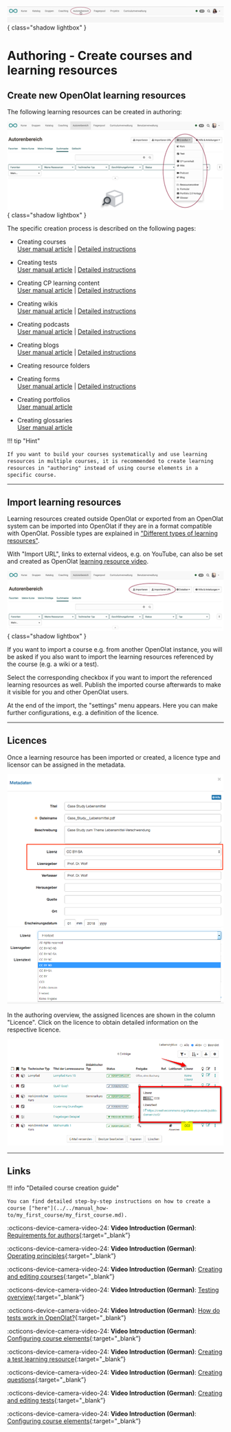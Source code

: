 ![bereiche_autorenbereich_v1_de.png](assets/bereiche_autorenbereich_v1_de.png){ class="shadow lightbox" }

# Authoring - Create courses and learning resources

##  Create new OpenOlat learning resources

The following learning resources can be created in authoring:

![autorenbereich_erstellen_v1_de.png](assets/autorenbereich_erstellen_v1_de.png){ class="shadow lightbox" }

The specific creation process is described on the following pages:

* Creating courses <br>
[User manual article](../learningresources/Creating_Course.de.md) | [Detailed instructions](../../manual_how-to/my_first_course/my_first_course.md)

* Creating tests<br>
[User manual article](../learningresources/Test.de.md) | [Detailed instructions](../../manual_how-to/test_creation_procedure/test_creation_procedure.de.md)

* Creating CP learning content<br>
[User manual article](../learningresources/CP_Editor.de.md) | [Detailed instructions](../../manual_how-to/content_package/content_package.de.md)

* Creating wikis <br>
[User manual article](../learningresources/Wiki.de.md) | [Detailed instructions](../../manual_how-to/wikis/wikis.de.md)

* Creating podcasts <br>
[User manual article](../learningresources/Podcast.de.md) | [Detailed instructions](../../manual_how-to/podcast/podcast.de.md)

* Creating blogs<br>
[User manual article](../learningresources/Blog.de.md) | [Detailed instructions](../../manual_how-to/blog/blog.de.md)

* Creating resource folders

* Creating forms <br>
[User manual article](../learningresources/Form.de.md)  | [Detailed instructions](../../manual_how-to/create_a_form/create_a_form.de.md)

* Creating portfolios<br>
[User manual article](../learningresources/Portfolio_template_Creation.de.md) 

* Creating glossaries<br>
[User manual article](../learningresources/Glossary.de.md) 

!!! tip "Hint"

    If you want to build your courses systematically and use learning resources in multiple courses, it is recommended to create learning resources in "authoring" instead of using course elements in a specific course.

---

##  Import learning resources

Learning resources created outside OpenOlat or exported from an OpenOlat system can be imported into OpenOlat if they are in a format compatible with OpenOlat.
Possible types are explained in ["Different types of learning resources"](../learningresources/index.md).

With "Import URL", links to external videos, e.g. on YouTube, can also be set and created as OpenOlat [learning resource video](../learningresources/Learning_resource_Video.de.md).

![autorenbereich_importieren_v1_de.png](assets/autorenbereich_importieren_v1_de.png){ class="shadow lightbox" }

If you want to import a course e.g. from another OpenOlat instance, you will be asked if you also want to import the learning resources referenced by the course (e.g. a wiki or a test).

Select the corresponding checkbox if you want to import the referenced learning resources as well. Publish the imported course afterwards to make it visible for you and other OpenOlat users.

At the end of the import, the "settings" menu appears. Here you can make further configurations, e.g. a definition of the licence.

---

##  Licences

Once a learning resource has been imported or created, a licence type and licensor can be assigned in the metadata.

![Metadata licence](assets/LizenzMgmt_01_DE2.png)
![Licences to choose from](assets/Lizenzen.png)

In the authoring overview, the assigned licences are shown in the column "Licence". Click on the licence to obtain detailed information on the respective licence.

![](assets/Autorenbereich_Lizenz.png)

---

##  Links

!!! info "Detailed course creation guide"

    You can find detailed step-by-step instructions on how to create a course ["here"](../../manual_how-to/my_first_course/my_first_course.md).


:octicons-device-camera-video-24: **Video Introduction (German)**: [Requirements for authors](<https://www.youtube.com/embed/L0jc_LBKXLE>){:target="_blank”}

:octicons-device-camera-video-24: **Video Introduction (German)**: [Operating principles](<https://www.youtube.com/embed/M-JkSAFN298>){:target="_blank”}

:octicons-device-camera-video-24: **Video Introduction (German)**: [Creating and editing courses](<https://www.youtube.com/embed/SfOSyDG0qvE>){:target="_blank”}

:octicons-device-camera-video-24: **Video Introduction (German)**: [Testing overview](<https://www.youtube.com/embed/fkqH41-8CaI>){:target="_blank”}

:octicons-device-camera-video-24: **Video Introduction (German)**: [How do tests work in OpenOlat?](<https://www.youtube.com/embed/M0p3UKaEOlg>){:target="_blank”}

:octicons-device-camera-video-24: **Video Introduction (German)**: [Configuring course elements](<https://www.youtube.com/embed/SAkzzoOQEoQ>){:target="_blank”}

:octicons-device-camera-video-24: **Video Introduction (German)**: [Creating a test learning resource](<https://www.youtube.com/embed/WUs-upCf2tQ>){:target="_blank”}

:octicons-device-camera-video-24: **Video Introduction (German)**: [Creating questions](<https://www.youtube.com/embed/2ZrINPQ6tYw>){:target="_blank”}

:octicons-device-camera-video-24: **Video Introduction (German)**: [Creating and editing tests](<https://www.youtube.com/embed/eNNdDdQDlfs>){:target="_blank”}

:octicons-device-camera-video-24: **Video Introduction (German)**: [Configuring course elements](<https://www.youtube.com/embed/SAkzzoOQEoQ>){:target="_blank”}

